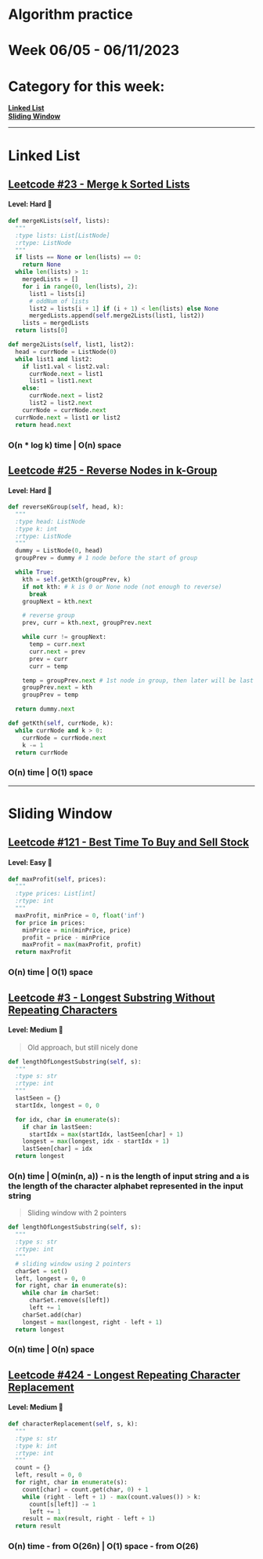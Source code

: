 # Algorithm practice

# Week 06/05 - 06/11/2023


# Category for this week:
**[Linked List](#linked-list)**<br>
**[Sliding Window](#sliding-window)**<br>

---

# Linked List

## [Leetcode #23 - Merge k Sorted Lists](https://leetcode.com/problems/merge-k-sorted-lists/)

#### Level: Hard 📕

```python
def mergeKLists(self, lists):
  """
  :type lists: List[ListNode]
  :rtype: ListNode
  """
  if lists == None or len(lists) == 0:
    return None
  while len(lists) > 1:
    mergedLists = []
    for i in range(0, len(lists), 2):
      list1 = lists[i]
      # oddNum of lists
      list2 = lists[i + 1] if (i + 1) < len(lists) else None 
      mergedLists.append(self.merge2Lists(list1, list2))
    lists = mergedLists
  return lists[0]

def merge2Lists(self, list1, list2):
  head = currNode = ListNode(0)
  while list1 and list2:
    if list1.val < list2.val:
      currNode.next = list1
      list1 = list1.next
    else:
      currNode.next = list2
      list2 = list2.next
    currNode = currNode.next
  currNode.next = list1 or list2
  return head.next
```

### O(n * log k) time | O(n) space


## [Leetcode #25 - Reverse Nodes in k-Group](https://leetcode.com/problems/reverse-nodes-in-k-group/)

#### Level: Hard 📕

```python
def reverseKGroup(self, head, k):
  """
  :type head: ListNode
  :type k: int
  :rtype: ListNode
  """
  dummy = ListNode(0, head)
  groupPrev = dummy # 1 node before the start of group

  while True:
    kth = self.getKth(groupPrev, k)
    if not kth: # k is 0 or None node (not enough to reverse)
      break
    groupNext = kth.next

    # reverse group
    prev, curr = kth.next, groupPrev.next

    while curr != groupNext:
      temp = curr.next
      curr.next = prev
      prev = curr
      curr = temp

    temp = groupPrev.next # 1st node in group, then later will be last
    groupPrev.next = kth
    groupPrev = temp

  return dummy.next

def getKth(self, currNode, k):
  while currNode and k > 0:
    currNode = currNode.next
    k -= 1
  return currNode
```

### O(n) time | O(1) space

---

# Sliding Window

## [Leetcode #121 - Best Time To Buy and Sell Stock](https://leetcode.com/problems/best-time-to-buy-and-sell-stock/)

#### Level: Easy 📗

```python
def maxProfit(self, prices):
  """
  :type prices: List[int]
  :rtype: int
  """
  maxProfit, minPrice = 0, float('inf')
  for price in prices:
    minPrice = min(minPrice, price)
    profit = price - minPrice
    maxProfit = max(maxProfit, profit)
  return maxProfit
```

### O(n) time | O(1) space

## [Leetcode #3 - Longest Substring Without Repeating Characters](https://leetcode.com/problems/longest-substring-without-repeating-characters/)

#### Level: Medium 📘

> Old approach, but still nicely done

```python
def lengthOfLongestSubstring(self, s):
  """
  :type s: str
  :rtype: int
  """
  lastSeen = {}
  startIdx, longest = 0, 0

  for idx, char in enumerate(s):
    if char in lastSeen:
      startIdx = max(startIdx, lastSeen[char] + 1)
    longest = max(longest, idx - startIdx + 1)
    lastSeen[char] = idx
  return longest
```

### O(n) time | O(min(n, a)) - n is the length of input string and a is the length of the character alphabet represented in the input string

> Sliding window with 2 pointers

```python
def lengthOfLongestSubstring(self, s):
  """
  :type s: str
  :rtype: int
  """
  # sliding window using 2 pointers
  charSet = set()
  left, longest = 0, 0
  for right, char in enumerate(s):
    while char in charSet:
      charSet.remove(s[left])
      left += 1
    charSet.add(char)
    longest = max(longest, right - left + 1)
  return longest
```

### O(n) time | O(n) space

## [Leetcode #424 - Longest Repeating Character Replacement](https://leetcode.com/problems/longest-repeating-character-replacement/)

#### Level: Medium 📘

```python
def characterReplacement(self, s, k):
  """
  :type s: str
  :type k: int
  :rtype: int
  """
  count = {}
  left, result = 0, 0
  for right, char in enumerate(s):
    count[char] = count.get(char, 0) + 1
    while (right - left + 1) - max(count.values()) > k:
      count[s[left]] -= 1
      left += 1
    result = max(result, right - left + 1)
  return result
```

### O(n) time - from O(26n) | O(1) space - from O(26)
